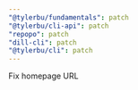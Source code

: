 ```yaml
---
"@tylerbu/fundamentals": patch
"@tylerbu/cli-api": patch
"repopo": patch
"dill-cli": patch
"@tylerbu/cli": patch
---
```


Fix homepage URL
